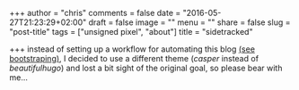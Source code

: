 +++
author = "chris"
comments = false
date = "2016-05-27T21:23:29+02:00"
draft = false
image = ""
menu = ""
share = false
slug = "post-title"
tags = ["unsigned pixel", "about"]
title = "sidetracked"

+++
instead of setting up a workflow for automating this blog [(see bootstraping)](../bootstrapping), I decided to use a different theme (_casper_ instead of _beautifulhugo_) and lost a bit sight of the original goal, so please bear with me... 
<!--more-->

